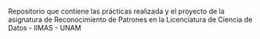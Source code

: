 Repositorio que contiene las prácticas realizada y el proyecto de la asignatura de Reconocimiento de Patrones en la Licenciatura de Ciencia de Datos - IIMAS - UNAM
